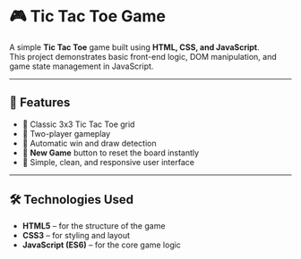 # 🎮 Tic Tac Toe Game

A simple **Tic Tac Toe** game built using **HTML, CSS, and JavaScript**.  
This project demonstrates basic front-end logic, DOM manipulation, and game state management in JavaScript.

---

## 🧩 Features
- 🎯 Classic 3x3 Tic Tac Toe grid  
- 👥 Two-player gameplay  
- 🧠 Automatic win and draw detection  
- 🔁 **New Game** button to reset the board instantly  
- 💅 Simple, clean, and responsive user interface  

---

## 🛠️ Technologies Used
- **HTML5** – for the structure of the game  
- **CSS3** – for styling and layout  
- **JavaScript (ES6)** – for the core game logic  

